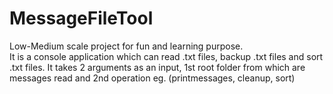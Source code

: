 # MessageFileTool
Low-Medium scale project for fun and learning purpose.  
It is a console application which can read .txt files, backup .txt files and sort .txt files. 
It takes 2 arguments as an input, 1st root folder from which are messages read and  2nd operation eg. (printmessages, cleanup, sort)
